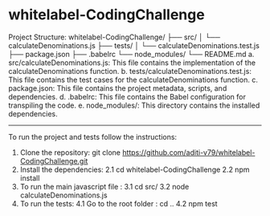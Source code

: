 # whitelabel-CodingChallenge
Project Structure:
whitelabel-CodingChallenge/
├── src/
│   └── calculateDenominations.js
├── tests/
│   └── calculateDenominations.test.js
├── package.json
├── .babelrc
└── node_modules/
└── README.md
a. src/calculateDenominations.js: This file contains the implementation of the calculateDenominations function.
b. tests/calculateDenominations.test.js: This file contains the test cases for the calculateDenominations function.
c. package.json: This file contains the project metadata, scripts, and dependencies.
d. .babelrc: This file contains the Babel configuration for transpiling the code.
e. node_modules/: This directory contains the installed dependencies.

*************************************************************************************
To run the project and tests follow the instructions:
1. Clone the repository: git clone https://github.com/aditi-v79/whitelabel-CodingChallenge.git
2. Install the dependencies:
    2.1 cd whitelabel-CodingChallenge
    2.2 npm install
3. To run the main javascript file :
    3.1 cd src/
    3.2 node calculateDenominations.js
4. To run the tests:
    4.1 Go to the root folder : cd ..
    4.2 npm test
